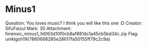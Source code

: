 # Minus1

Question: You loves music? I think you will like this one :D
Creator: SifuFaizul
Mark: 30
Attachment: forensic_minus1_fd063d10f0cb8af881dc1a45cb5bd34c.zip
Flag: uniklgoh19{7860668285e28617fa50155ff79c2c9a}
